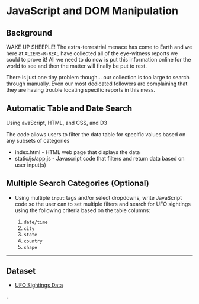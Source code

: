 # JavaScript and DOM Manipulation

## Background

WAKE UP SHEEPLE! The extra-terrestrial menace has come to Earth and we here at `ALIENS-R-REAL` have collected all of the eye-witness reports we could to prove it! All we need to do now is put this information online for the world to see and then the matter will finally be put to rest.

There is just one tiny problem though... our collection is too large to search through manually. Even our most dedicated followers are complaining that they are having trouble locating specific reports in this mess.

## Automatic Table and Date Search

Using avaScript, HTML, and CSS, and D3

The code allows users to filter the data table for specific values based on any subsets of categories 


* index.html -   HTML web page that displays the data
* static/js/app.js -  Javascript code that filters and return data based on user input(s)

## Multiple Search Categories (Optional)

* Using multiple `input` tags and/or select dropdowns, write JavaScript code so the user can to set multiple filters and search for UFO sightings using the following criteria based on the table columns:

  1. `date/time`
  2. `city`
  3. `state`
  4. `country`
  5. `shape`

- - -

## Dataset

* [UFO Sightings Data](StarterCode/static/js/data.js)

.

